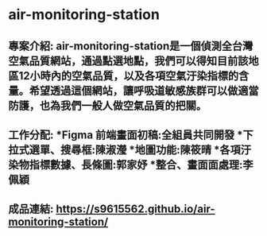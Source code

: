 # air-monitoring-station

專案介紹:
air-monitoring-station是一個偵測全台灣空氣品質網站，通過點選地點，我們可以得知目前該地區12小時內的空氣品質，以及各項空氣汙染指標的含量。希望透過這個網站，讓呼吸道敏感族群可以做適當防護，也為我們一般人做空氣品質的把關。
--
工作分配:
*Figma 前端畫面初稿:全組員共同開發
*下拉式選單、搜尋框:陳淑瀅
*地圖功能:陳筱晴
*各項汙染物指標數據、長條圖:郭家妤
*整合、畫面面處理:李佩穎
--
成品連結:  https://s9615562.github.io/air-monitoring-station/
--



